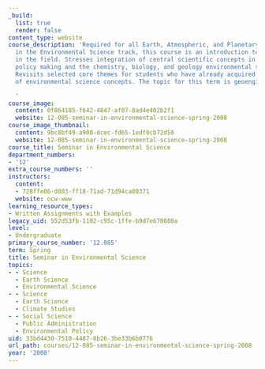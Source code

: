 ```yaml
---
_build:
  list: true
  render: false
content_type: website
course_description: 'Required for all Earth, Atmospheric, and Planetary Sciences majors
  in the Environmental Science track, this course is an introduction to current research
  in the field. Stresses integration of central scientific concepts in environmental
  policy making and the chemistry, biology, and geology environmental science tracks.
  Revisits selected core themes for students who have already acquired a basic understanding
  of environmental science concepts. The topic for this term is geoengineering.

  '
course_image:
  content: 0f864185-f642-4847-af07-8ad4e402b2f1
  website: 12-085-seminar-in-environmental-science-spring-2008
course_image_thumbnail:
  content: 9bc8bf49-a908-dcec-fd65-1edf0cb72d58
  website: 12-085-seminar-in-environmental-science-spring-2008
course_title: Seminar in Environmental Science
department_numbers:
- '12'
extra_course_numbers: ''
instructors:
  content:
  - 728ffe86-d083-ff18-71ad-71d94ca80371
  website: ocw-www
learning_resource_types:
- Written Assignments with Examples
legacy_uid: 552d53fb-1102-c95c-1ffe-b9d7e670080a
level:
- Undergraduate
primary_course_number: '12.085'
term: Spring
title: Seminar in Environmental Science
topics:
- - Science
  - Earth Science
  - Environmental Science
- - Science
  - Earth Science
  - Climate Studies
- - Social Science
  - Public Administration
  - Environmental Policy
uid: 33bd4430-7510-4487-8b26-3be33b6b0776
url_path: courses/12-085-seminar-in-environmental-science-spring-2008
year: '2008'
---
```

